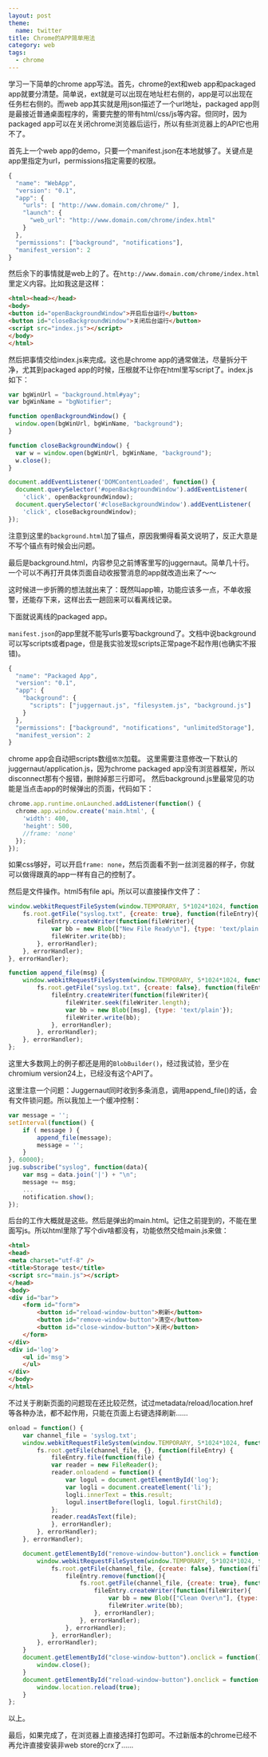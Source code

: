 ```yaml
---
layout: post
theme:
  name: twitter
title: Chrome的APP简单用法
category: web
tags:
  - chrome
---
```

学习一下简单的chrome app写法。首先，chrome的ext和web app和packaged app就要分清楚。简单说，ext就是可以出现在地址栏右侧的，app是可以出现在任务栏右侧的。而web app其实就是用json描述了一个url地址，packaged app则是最接近普通桌面程序的，需要完整的带有html/css/js等内容。但同时，因为packaged app可以在关闭chrome浏览器后运行，所以有些浏览器上的API它也用不了。

首先上一个web app的demo，只要一个manifest.json在本地就够了。关键点是app里指定为url，permissions指定需要的权限。

```javascript
{
  "name": "WebApp",
  "version": "0.1",
  "app": {
    "urls": [ "http://www.domain.com/chrome/" ],
    "launch": {
      "web_url": "http://www.domain.com/chrome/index.html"
    }
  },
  "permissions": ["background", "notifications"],
  "manifest_version": 2
}
```

然后余下的事情就是web上的了。在`http://www.domain.com/chrome/index.html`里定义内容。比如我这是这样：

```html
<html><head></head>
<body>
<button id="openBackgroundWindow">开启后台运行</button>
<button id="closeBackgroundWindow">关闭后台运行</button>
<script src="index.js"></script>
</body>
</html>
```

然后把事情交给index.js来完成。这也是chrome app的通常做法，尽量拆分干净，尤其到packaged app的时候，压根就不让你在html里写script了。index.js如下：

```javascript
var bgWinUrl = "background.html#yay";
var bgWinName = "bgNotifier";

function openBackgroundWindow() {
  window.open(bgWinUrl, bgWinName, "background");
}

function closeBackgroundWindow() {
  var w = window.open(bgWinUrl, bgWinName, "background");
  w.close();
}

document.addEventListener('DOMContentLoaded', function() {
  document.querySelector('#openBackgroundWindow').addEventListener(
    'click', openBackgroundWindow);
  document.querySelector('#closeBackgroundWindow').addEventListener(
    'click', closeBackgroundWindow);
});
```
注意到这里的`background.html`加了锚点，原因我懒得看英文说明了，反正大意是不写个锚点有时候会出问题。

最后是background.html，内容参见之前博客里写的juggernaut。简单几十行。一个可以不再打开具体页面自动收报警消息的app就改造出来了～～

这时候进一步折腾的想法就出来了：既然叫app嘛，功能应该多一点，不单收报警，还能存下来，这样出去一趟回来可以看离线记录。

下面就说离线的packaged app。

`manifest.json`的app里就不能写urls要写background了。文档中说background可以写scripts或者page，但是我实验发现scripts正常page不起作用(也确实不报错)。
```javascript
{
  "name": "Packaged App",
  "version": "0.1",
  "app": {
    "background": {
      "scripts": ["juggernaut.js", "filesystem.js", "background.js"]
    }
  },
  "permissions": ["background", "notifications", "unlimitedStorage"],
  "manifest_version": 2
}
```
chrome app会自动把scripts数组`依次`加载。
这里需要注意修改一下默认的juggernaut/application.js，因为chrome packaged app没有浏览器框架，所以disconnect那有个报错，删除掉那三行即可。
然后background.js里最常见的功能是当点击app的时候弹出的页面，代码如下：
```javascript
chrome.app.runtime.onLaunched.addListener(function() {
  chrome.app.window.create('main.html', {
    'width': 400,
    'height': 500,
    //frame: 'none'
  });
});
```
如果css够好，可以开启`frame: none`，然后页面看不到一丝浏览器的样子，你就可以做得跟真的app一样有自己的控制了。

然后是文件操作。html5有file api。所以可以直接操作文件了：
```javascript
window.webkitRequestFileSystem(window.TEMPORARY, 5*1024*1024, function (fs) {
    fs.root.getFile("syslog.txt", {create: true}, function(fileEntry){
        fileEntry.createWriter(function(fileWriter){
            var bb = new Blob(["New File Ready\n"], {type: 'text/plain'});
            fileWriter.write(bb);
        }, errorHandler);
    }, errorHandler);
}, errorHandler);

function append_file(msg) {
    window.webkitRequestFileSystem(window.TEMPORARY, 5*1024*1024, function (fs) {
        fs.root.getFile("syslog.txt", {create: false}, function(fileEntry){
            fileEntry.createWriter(function(fileWriter){
                fileWriter.seek(fileWriter.length);
                var bb = new Blob([msg], {type: 'text/plain'});
                fileWriter.write(bb);
            }, errorHandler);
        }, errorHandler);
    }, errorHandler);
};
```
这里大多数网上的例子都还是用的`BlobBuilder()`，经过我试验，至少在chromium version24上，已经没有这个API了。

这里注意一个问题：Juggernaut同时收到多条消息，调用append_file()的话，会有文件锁问题。所以我加上一个缓冲控制：
```javascript
var message = '';
setInterval(function() {
    if ( message ) {
        append_file(message);
        message = '';
    }
}, 60000);
jug.subscribe("syslog", function(data){
    var msg = data.join('|') + "\n";
    message += msg;
    ...
    notification.show();
});
```
后台的工作大概就是这些。然后是弹出的main.html。记住之前提到的，不能在里面写js。所以html里除了写个div啥都没有，功能依然交给main.js来做：
```html
<html>
<head>
<meta charset="utf-8" />
<title>Storage test</title>
<script src="main.js"></script>
</head>
<body>
<div id="bar">
    <form id="form">
        <button id="reload-window-button">刷新</button>
        <button id="remove-window-button">清空</button>
        <button id="close-window-button">关闭</button>
    </form>
</div>
<div id='log'>
    <ul id='msg'>
    </ul>
</div>
</body>
</html>
```
不过关于刷新页面的问题现在还比较茫然，试过metadata/reload/location.href等各种办法，都不起作用，只能在页面上右键选择刷新……
```javascript
onload = function() {
    var channel_file = 'syslog.txt';
    window.webkitRequestFileSystem(window.TEMPORARY, 5*1024*1024, function (fs) {
        fs.root.getFile(channel_file, {}, function(fileEntry) {
            fileEntry.file(function(file) {
            var reader = new FileReader();
            reader.onloadend = function() {
                var logul = document.getElementById('log');
                var logli = document.createElement('li');
                logli.innerText = this.result;
                logul.insertBefore(logli, logul.firstChild);
            };
            reader.readAsText(file);
            }, errorHandler);
        }, errorHandler);
    }, errorHandler);

    document.getElementById("remove-window-button").onclick = function() {
        window.webkitRequestFileSystem(window.TEMPORARY, 5*1024*1024, function (fs) {
            fs.root.getFile(channel_file, {create: false}, function(fileEntry){
                fileEntry.remove(function(){
                    fs.root.getFile(channel_file, {create: true}, function(fileEntry){
                        fileEntry.createWriter(function(fileWriter){
                            var bb = new Blob(["Clean Over\n"], {type: 'text/plain'});
                            fileWriter.write(bb);
                        }, errorHandler);
                    }, errorHandler);
                }, errorHandler);
            }, errorHandler);
        }, errorHandler);
    }
    document.getElementById("close-window-button").onclick = function() {
        window.close();
    }
    document.getElementById("reload-window-button").onclick = function() {
        window.location.reload(true);
    }
};
```

以上。

最后，如果完成了，在浏览器上直接选择打包即可。不过新版本的chrome已经不再允许直接安装非web store的crx了……

